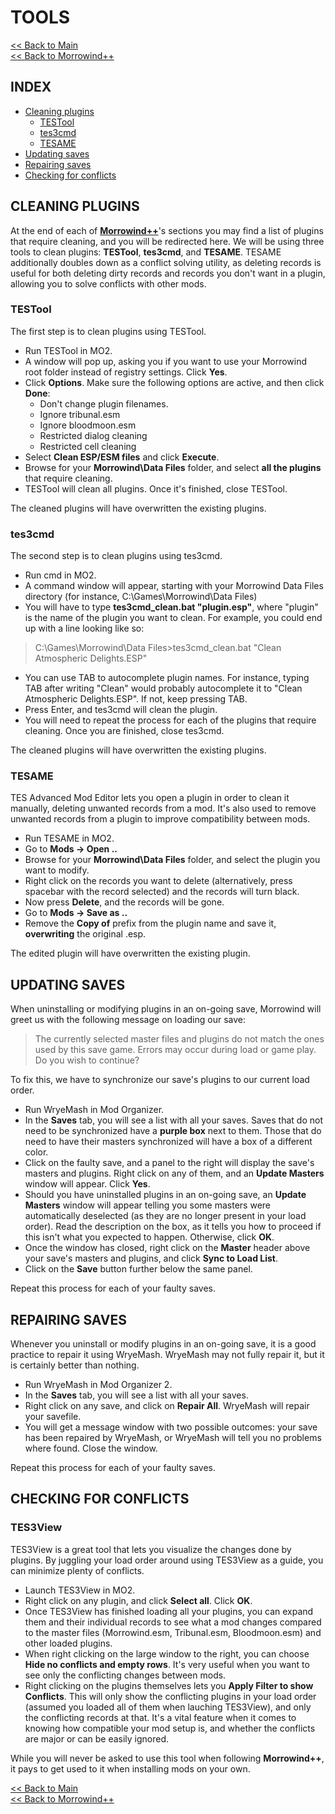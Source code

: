 # TOOLS

[<< Back to Main](https://github.com/Sigourn/morrowind-improved/blob/master/readme.md#morrowind)  
[<< Back to Morrowind++](https://github.com/Sigourn/morrowind-improved/blob/master/mw++.md#morrowind)

## INDEX

- [Cleaning plugins](https://github.com/Sigourn/morrowind-improved/blob/master/mwtools.md#cleaning-plugins)
  - [TESTool](https://github.com/Sigourn/morrowind-improved/blob/master/mwtools.md#testool)
  - [tes3cmd](https://github.com/Sigourn/morrowind-improved/blob/master/mwtools.md#tes3cmd)
  - [TESAME](https://github.com/Sigourn/morrowind-improved/blob/master/mwtools.md#tesame)
- [Updating saves](https://github.com/Sigourn/morrowind-improved/blob/master/mwtools.md#updating-saves)
- [Repairing saves](https://github.com/Sigourn/morrowind-improved/blob/master/mwtools.md#repairing-saves)
- [Checking for conflicts](https://github.com/Sigourn/morrowind-improved/blob/master/mwtools.md#checking-for-conflicts)

## CLEANING PLUGINS

At the end of each of [**Morrowind++**](https://github.com/Sigourn/morrowind-improved/blob/master/mw++.md)'s sections you may find a list of plugins that require cleaning, and you will be redirected here. We will be using three tools to clean plugins: **TESTool**, **tes3cmd**, and **TESAME**. TESAME additionally doubles down as a conflict solving utility, as deleting records is useful for both deleting dirty records and records you don't want in a plugin, allowing you to solve conflicts with other mods.

### TESTool

The first step is to clean plugins using TESTool.

- Run TESTool in MO2.
- A window will pop up, asking you if you want to use your Morrowind root folder instead of registry settings. Click **Yes**.
- Click **Options**. Make sure the following options are active, and then click **Done**:
  - Don't change plugin filenames.
  - Ignore tribunal.esm
  - Ignore bloodmoon.esm
  - Restricted dialog cleaning
  - Restricted cell cleaning
- Select **Clean ESP/ESM files** and click **Execute**.
- Browse for your **Morrowind\Data Files** folder, and select **all the plugins** that require cleaning.
- TESTool will clean all plugins. Once it's finished, close TESTool.

The cleaned plugins will have overwritten the existing plugins.

### tes3cmd

The second step is to clean plugins using tes3cmd.

- Run cmd in MO2.
- A command window will appear, starting with your Morrowind Data Files directory (for instance, C:\Games\Morrowind\Data Files)
- You will have to type **tes3cmd_clean.bat "plugin.esp"**, where "plugin" is the name of the plugin you want to clean. For example, you could end up with a line looking like so:

> C:\Games\Morrowind\Data Files>tes3cmd_clean.bat "Clean Atmospheric Delights.ESP"

- You can use TAB to autocomplete plugin names. For instance, typing TAB after writing "Clean" would probably autocomplete it to "Clean Atmospheric Delights.ESP". If not, keep pressing TAB.
- Press Enter, and tes3cmd will clean the plugin.
- You will need to repeat the process for each of the plugins that require cleaning. Once you are finished, close tes3cmd.

The cleaned plugins will have overwritten the existing plugins.

### TESAME

TES Advanced Mod Editor lets you open a plugin in order to clean it manually, deleting unwanted records from a mod. It's also used to remove unwanted records from a plugin to improve compatibility between mods.

- Run TESAME in MO2.
- Go to **Mods -> Open ..**
- Browse for your **Morrowind\Data Files** folder, and select the plugin you want to modify.
- Right click on the records you want to delete (alternatively, press spacebar with the record selected) and the records will turn black.
- Now press **Delete**, and the records will be gone.
- Go to **Mods -> Save as ..**
- Remove the **Copy of** prefix from the plugin name and save it, **overwriting** the original .esp.

The edited plugin will have overwritten the existing plugin.

## UPDATING SAVES

When uninstalling or modifying plugins in an on-going save, Morrowind will greet us with the following message on loading our save:

> The currently selected master files and plugins do not match the ones used by this save game. Errors may occur during load or game play. Do you wish to continue?

To fix this, we have to synchronize our save's plugins to our current load order.

- Run WryeMash in Mod Organizer.
- In the **Saves** tab, you will see a list with all your saves. Saves that do not need to be synchronized have a **purple box** next to them. Those that do need to have their masters synchronized will have a box of a different color.
- Click on the faulty save, and a panel to the right will display the save's masters and plugins. Right click on any of them, and an **Update Masters** window will appear. Click **Yes**.
- Should you have uninstalled plugins in an on-going save, an **Update Masters** window will appear telling you some masters were automatically deselected (as they are no longer present in your load order). Read the description on the box, as it tells you how to proceed if this isn't what you expected to happen. Otherwise, click **OK**.
- Once the window has closed, right click on the **Master** header above your save's masters and plugins, and click **Sync to Load List**.
- Click on the **Save** button further below the same panel.

Repeat this process for each of your faulty saves.

## REPAIRING SAVES

Whenever you uninstall or modify plugins in an on-going save, it is a good practice to repair it using WryeMash. WryeMash may not fully repair it, but it is certainly better than nothing.

- Run WryeMash in Mod Organizer 2.
- In the **Saves** tab, you will see a list with all your saves.
- Right click on any save, and click on **Repair All**. WryeMash will repair your savefile.
- You will get a message window with two possible outcomes: your save has been repaired by WryeMash, or WryeMash will tell you no problems where found. Close the window.

Repeat this process for each of your faulty saves.

## CHECKING FOR CONFLICTS

### TES3View

TES3View is a great tool that lets you visualize the changes done by plugins. By juggling your load order around using TES3View as a guide, you can minimize plenty of conflicts.

- Launch TES3View in MO2.
- Right click on any plugin, and click **Select all**. Click **OK**.
- Once TES3View has finished loading all your plugins, you can expand them and their individual records to see what a mod changes compared to the master files (Morrowind.esm, Tribunal.esm, Bloodmoon.esm) and other loaded plugins.
- When right clicking on the large window to the right, you can choose **Hide no conflicts and empty rows**. It's very useful when you want to see only the conflicting changes between mods.
- Right clicking on the plugins themselves lets you **Apply Filter to show Conflicts**. This will only show the conflicting plugins in your load order (assumed you loaded all of them when lauching TES3View), and only the conflicting records at that. It's a vital feature when it comes to knowing how compatible your mod setup is, and whether the conflicts are major or can be easily ignored.

While you will never be asked to use this tool when following **Morrowind++**, it pays to get used to it when installing mods on your own.

[<< Back to Main](https://github.com/Sigourn/morrowind-improved/blob/master/readme.md#morrowind)  
[<< Back to Morrowind++](https://github.com/Sigourn/morrowind-improved/blob/master/mw++.md#morrowind)
